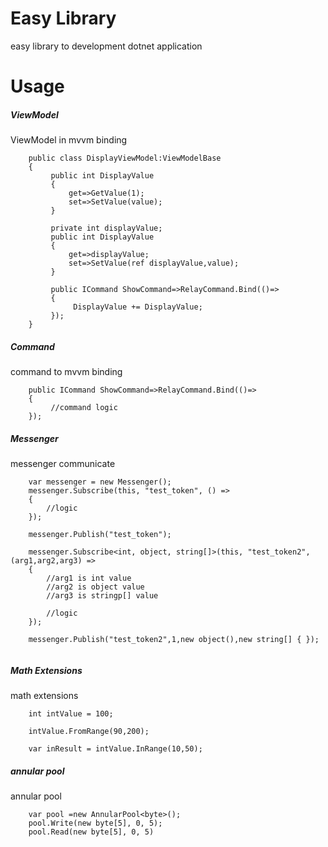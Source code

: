 # Easy  Library

easy library to development dotnet application


# Usage

##### ViewModel 

ViewModel in mvvm binding 
```
    public class DisplayViewModel:ViewModelBase
    { 
         public int DisplayValue
         {
             get=>GetValue(1);
             set=>SetValue(value);
         }

         private int displayValue;
         public int DisplayValue
         {
             get=>displayValue;
             set=>SetValue(ref displayValue,value);
         }

         public ICommand ShowCommand=>RelayCommand.Bind(()=>
         {
              DisplayValue += DisplayValue; 
         }); 
    }
```

##### Command 

command to mvvm binding 
```
    public ICommand ShowCommand=>RelayCommand.Bind(()=>
    {
         //command logic 
    }); 
```

##### Messenger 

messenger communicate 
```
    var messenger = new Messenger();
    messenger.Subscribe(this, "test_token", () => 
    {
        //logic 
    });

    messenger.Publish("test_token");
    
    messenger.Subscribe<int, object, string[]>(this, "test_token2", (arg1,arg2,arg3) =>
    {
        //arg1 is int value
        //arg2 is object value
        //arg3 is stringp[] value
    
        //logic 
    });

    messenger.Publish("test_token2",1,new object(),new string[] { });
    
```

##### Math Extensions 

math extensions 
```
    int intValue = 100;
    
    intValue.FromRange(90,200);
    
    var inResult = intValue.InRange(10,50);
```


##### annular pool 

annular pool
```
    var pool =new AnnularPool<byte>(); 
    pool.Write(new byte[5], 0, 5);
    pool.Read(new byte[5], 0, 5) 
```
